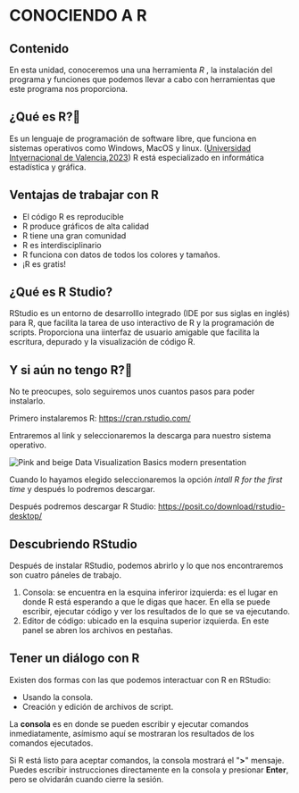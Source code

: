 # CONOCIENDO A R

## Contenido
En esta unidad, conoceremos una una herramienta *R* , la instalación del programa y funciones que podemos llevar a cabo con herramientas que este programa nos proporciona.

## ¿Qué es R?🤨
Es un lenguaje de programación de software libre, que funciona en sistemas operativos como Windows, MacOS y linux. ([Universidad Intyernacional de Valencia,2023](https://www.universidadviu.com/es/actualidad/nuestros-expertos/lenguaje-de-programacion-r-que-es-caracteristicas-e-importancia-en-el-big-data))
R está especializado en informática estadística y gráfica.

## Ventajas de trabajar con R
- El código R es reproducible
- R produce gráficos de alta calidad
- R tiene una gran comunidad
-  R es interdisciplinario
- R funciona con datos de todos los colores y tamaños.
- ¡R es gratis!

## ¿Qué es R Studio?

RStudio es un entorno de desarrolllo integrado (IDE por sus siglas en inglés) para R, que facilita la tarea de uso interactivo de R y la programación de scripts. Proporciona una iinterfaz de usuario amigable que facilita la escritura, depurado y la visualización de código R. 

## Y si aún no tengo R?🥲
No te preocupes, solo seguiremos unos cuantos pasos para poder instalarlo. 

Primero instalaremos R:
 https://cran.rstudio.com/

 Entraremos al link y seleccionaremos la descarga para nuestro sistema operativo.

 ![Pink and beige Data Visualization Basics modern presentation](https://github.com/landalab0/IntroduccionBioinformaticaLinux/assets/160524982/fafc53fa-095f-4cee-8238-1073f1a77324)

Cuando lo hayamos elegido seleccionaremos la opción *intall R for the first time* y después lo podremos descargar.


Después podremos descargar R Studio:
https://posit.co/download/rstudio-desktop/

## Descubriendo RStudio

Después de instalar RStudio, podemos abrirlo y lo que nos encontraremos son cuatro páneles de trabajo.
1. Consola: se encuentra en la esquina inferiror izquierda: es el lugar en donde R está esperando a que le digas que hacer. En ella se puede escribir, ejecutar código y ver los resultados de lo que se va ejecutando.
2. Editor de código: ubicado en la esquina superior izquierda. En este panel se abren los archivos en pestañas.


## Tener un diálogo con R

Existen dos formas con las que podemos interactuar con R en RStudio:
- Usando la consola.
- Creación y edición de archivos de script.

La **consola** es en donde se pueden escribir y ejecutar comandos inmediatamente, asímismo aquí se mostraran los resultados de los comandos ejecutados.

Si R está listo para aceptar comandos, la consola mostrará el "**>**" mensaje. Puedes escribir instrucciones directamente en la consola y presionar **Enter**, pero se olvidarán cuando cierre la sesión. 







